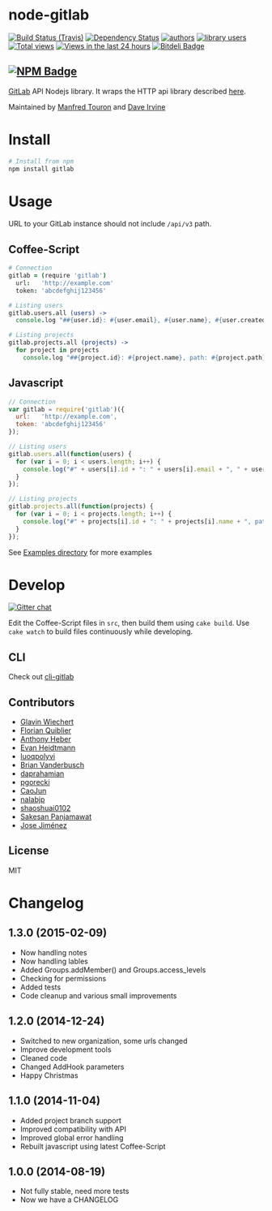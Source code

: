 node-gitlab
===========

[![Build Status (Travis)](https://travis-ci.org/node-gitlab/node-gitlab.png?branch=master)](https://travis-ci.org/node-gitlab/node-gitlab)
[![Dependency Status](https://david-dm.org/node-gitlab/node-gitlab.png?theme=shields.io)](https://david-dm.org/node-gitlab/node-gitlab)
[![authors](https://sourcegraph.com/api/repos/github.com/node-gitlab/node-gitlab/badges/authors.png)](https://sourcegraph.com/github.com/node-gitlab/node-gitlab)
[![library users](https://sourcegraph.com/api/repos/github.com/node-gitlab/node-gitlab/badges/library-users.png)](https://sourcegraph.com/github.com/node-gitlab/node-gitlab)
[![Total views](https://sourcegraph.com/api/repos/github.com/node-gitlab/node-gitlab/counters/views.png)](https://sourcegraph.com/github.com/node-gitlab/node-gitlab)
[![Views in the last 24 hours](https://sourcegraph.com/api/repos/github.com/node-gitlab/node-gitlab/counters/views-24h.png)](https://sourcegraph.com/github.com/node-gitlab/node-gitlab)
[![Bitdeli Badge](https://d2weczhvl823v0.cloudfront.net/node-gitlab/node-gitlab/trend.png)](https://bitdeli.com/free "Bitdeli Badge")

[![NPM Badge](https://nodei.co/npm/gitlab.png?downloads=true&stars=true)](https://npmjs.org/package/gitlab)
--

[GitLab](https://github.com/gitlabhq/gitlabhq) API Nodejs library.
It wraps the HTTP api library described [here](https://github.com/node-gitlab/gitlabhq/tree/master/doc/api).

Maintained by [Manfred Touron](https://github.com/moul) and [Dave Irvine](https://github.com/dave-irvine)


Install
=======

```bash
# Install from npm
npm install gitlab
```

Usage
=====

URL to your GitLab instance should not include `/api/v3` path.

Coffee-Script
-------------
```coffee
# Connection
gitlab = (require 'gitlab')
  url:   'http://example.com'
  token: 'abcdefghij123456'

# Listing users
gitlab.users.all (users) ->
  console.log "##{user.id}: #{user.email}, #{user.name}, #{user.created_at}" for user in users

# Listing projects
gitlab.projects.all (projects) ->
  for project in projects
    console.log "##{project.id}: #{project.name}, path: #{project.path}, default_branch: #{project.default_branch}, private: #{project.private}, owner: #{project.owner.name} (#{project.owner.email}), date: #{project.created_at}"
```

Javascript
----------
```javascript
// Connection
var gitlab = require('gitlab')({
  url:   'http://example.com',
  token: 'abcdefghij123456'
});

// Listing users
gitlab.users.all(function(users) {
  for (var i = 0; i < users.length; i++) {
    console.log("#" + users[i].id + ": " + users[i].email + ", " + users[i].name + ", " + users[i].created_at);
  }
});

// Listing projects
gitlab.projects.all(function(projects) {
  for (var i = 0; i < projects.length; i++) {
    console.log("#" + projects[i].id + ": " + projects[i].name + ", path: " + projects[i].path + ", default_branch: " + projects[i].default_branch + ", private: " + projects[i]["private"] + ", owner: " + projects[i].owner.name + " (" + projects[i].owner.email + "), date: " + projects[i].created_at);
  }
});
```

See [Examples directory](https://github.com/node-gitlab/node-gitlab/tree/master/examples) for more examples

Develop
=======

[![Gitter chat](https://badges.gitter.im/node-gitlab/node-gitlab.png)](https://gitter.im/node-gitlab/node-gitlab)

Edit the Coffee-Script files in `src`, then build them using `cake build`.
Use `cake watch` to build files continuously while developing.

CLI
---

Check out [cli-gitlab](https://github.com/mdsb100/cli-gitlab)


Contributors
------------

- [Glavin Wiechert](https://github.com/Glavin001)
- [Florian Quiblier](https://github.com/fofoy)
- [Anthony Heber](https://github.com/aheber)
- [Evan Heidtmann](https://github.com/ezheidtmann)
- [luoqpolyvi](https://github.com/luoqpolyvi)
- [Brian Vanderbusch](https://github.com/LongLiveCHIEF)
- [daprahamian](https://github.com/daprahamian)
- [pgorecki](https://github.com/pgorecki)
- [CaoJun](https://github.com/mdsb100)
- [nalabjp](https://github.com/nalabjp)
- [shaoshuai0102](https://github.com/shaoshuai0102)
- [Sakesan Panjamawat](https://github.com/sakp)
- [Jose Jiménez](https://github.com/jjimenezlopez)

License
-------

MIT


Changelog
=========

1.3.0 (2015-02-09)
------------------

- Now handling notes
- Now handling lables
- Added Groups.addMember() and Groups.access_levels
- Checking for permissions
- Added tests
- Code cleanup and various small improvements

1.2.0 (2014-12-24)
------------------

- Switched to new organization, some urls changed
- Improve development tools
- Cleaned code
- Changed AddHook parameters
- Happy Christmas

1.1.0 (2014-11-04)
------------------

- Added project branch support
- Improved compatibility with API
- Improved global error handling
- Rebuilt javascript using latest Coffee-Script

1.0.0 (2014-08-19)
------------------

- Not fully stable, need more tests
- Now we have a CHANGELOG
